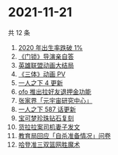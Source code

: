 # 2021-11-21

共 12 条

<!-- BEGIN -->
<!-- 最后更新时间 Sun Nov 21 2021 01:17:49 GMT+0800 (China Standard Time) -->

1. [2020 年出生率跌破 1%](https://www.zhihu.com/search?q=出生率)
1. [《门锁》导演亲自答](https://www.zhihu.com/search?q=门锁)
1. [英雄联盟动画大结局](https://www.zhihu.com/search?q=英雄联盟双城之战)
1. [《三体》动画 PV](https://www.zhihu.com/search?q=三体)
1. [一人之下 4 更新](https://www.zhihu.com/search?q=一人之下4)
1. [ofo 推出拉好友退押金功能](https://www.zhihu.com/search?q=ofo退押金)
1. [张家界「元宇宙研究中心」](https://www.zhihu.com/search?q=元宇宙)
1. [一人之下 587 话更新](https://www.zhihu.com/search?q=一人之下)
1. [宝可梦珍珠钻石复刻](https://www.zhihu.com/search?q=宝可梦)
1. [货拉拉案司机妻子发文](https://www.zhihu.com/search?q=货拉拉案)
1. [教育局回应「自杀准备情况」问卷](https://www.zhihu.com/search?q=自杀问卷)
1. [哈登准三双篮网胜魔术](https://www.zhihu.com/search?q=篮网)

<!-- END -->
